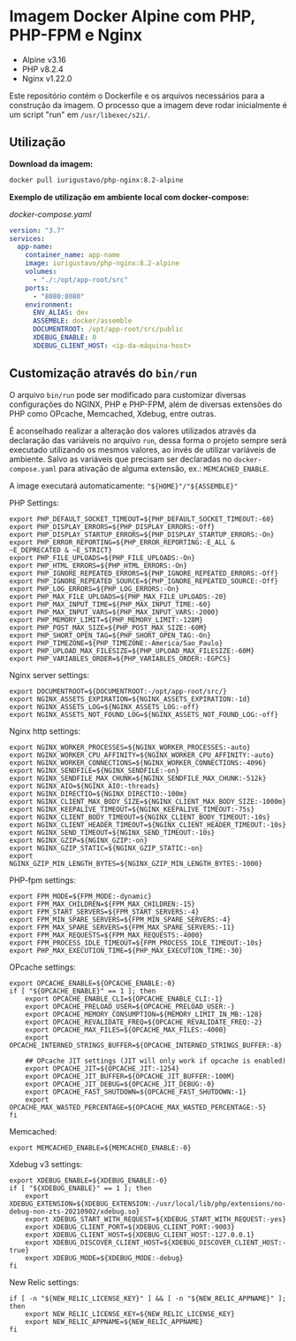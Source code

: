 # Imagem Docker Alpine com PHP, PHP-FPM e Nginx

* Alpine v3.16
* PHP v8.2.4
* Nginx v1.22.0

Este repositório contém o Dockerfile e os arquivos necessários para a construção da imagem. O processo que a imagem deve rodar inicialmente é um script "run" em `/usr/libexec/s2i/`.


## Utilização

**Download da imagem:**

```sh
docker pull iurigustavo/php-nginx:8.2-alpine
```

**Exemplo de utilização em ambiente local com docker-compose:**

 *docker-compose.yaml*

```yaml
version: "3.7"
services:
  app-name:
    container_name: app-name
    image: iurigustavo/php-nginx:8.2-alpine
    volumes:
      - "./:/opt/app-root/src"
    ports:
      - "8080:8080"
    environment:
      ENV_ALIAS: dev
      ASSEMBLE: docker/assemble
      DOCUMENTROOT: /opt/app-root/src/public
      XDEBUG_ENABLE: 0
      XDEBUG_CLIENT_HOST: <ip-da-máquina-host>
```


## Customização através do `bin/run`

O arquivo `bin/run` pode ser modificado para customizar diversas configurações do NGINX, PHP e PHP-FPM, além de diversas extensões do PHP como OPcache, Memcached, Xdebug, entre outras.

É aconselhado realizar a alteração dos valores utilizados através da declaração das variáveis no arquivo `run`, dessa forma o projeto sempre será executado utilizando os mesmos valores, ao invés de utilizar variáveis de ambiente. Salvo as variáveis que precisam ser declaradas no `docker-compose.yaml` para ativação de alguma extensão, ex.: `MEMCACHED_ENABLE`.

A image executará automaticamente: `"${HOME}"/"${ASSEMBLE}"`

PHP Settings:

```shell
export PHP_DEFAULT_SOCKET_TIMEOUT=${PHP_DEFAULT_SOCKET_TIMEOUT:-60}
export PHP_DISPLAY_ERRORS=${PHP_DISPLAY_ERRORS:-Off}
export PHP_DISPLAY_STARTUP_ERRORS=${PHP_DISPLAY_STARTUP_ERRORS:-On}
export PHP_ERROR_REPORTING=${PHP_ERROR_REPORTING:-E_ALL & ~E_DEPRECATED & ~E_STRICT}
export PHP_FILE_UPLOADS=${PHP_FILE_UPLOADS:-On}
export PHP_HTML_ERRORS=${PHP_HTML_ERRORS:-On}
export PHP_IGNORE_REPEATED_ERRORS=${PHP_IGNORE_REPEATED_ERRORS:-Off}
export PHP_IGNORE_REPEATED_SOURCE=${PHP_IGNORE_REPEATED_SOURCE:-Off}
export PHP_LOG_ERRORS=${PHP_LOG_ERRORS:-On}
export PHP_MAX_FILE_UPLOADS=${PHP_MAX_FILE_UPLOADS:-20}
export PHP_MAX_INPUT_TIME=${PHP_MAX_INPUT_TIME:-60}
export PHP_MAX_INPUT_VARS=${PHP_MAX_INPUT_VARS:-2000}
export PHP_MEMORY_LIMIT=${PHP_MEMORY_LIMIT:-128M}
export PHP_POST_MAX_SIZE=${PHP_POST_MAX_SIZE:-60M}
export PHP_SHORT_OPEN_TAG=${PHP_SHORT_OPEN_TAG:-On}
export PHP_TIMEZONE=${PHP_TIMEZONE:-America/Sao_Paulo}
export PHP_UPLOAD_MAX_FILESIZE=${PHP_UPLOAD_MAX_FILESIZE:-60M}
export PHP_VARIABLES_ORDER=${PHP_VARIABLES_ORDER:-EGPCS}
```

Nginx server settings:

```shell
export DOCUMENTROOT=${DOCUMENTROOT:-/opt/app-root/src/}
export NGINX_ASSETS_EXPIRATION=${NGINX_ASSETS_EXPIRATION:-1d}
export NGINX_ASSETS_LOG=${NGINX_ASSETS_LOG:-off}
export NGINX_ASSETS_NOT_FOUND_LOG=${NGINX_ASSETS_NOT_FOUND_LOG:-off}
```

Nginx http settings:

```shell
export NGINX_WORKER_PROCESSES=${NGINX_WORKER_PROCESSES:-auto}
export NGINX_WORKER_CPU_AFFINITY=${NGINX_WORKER_CPU_AFFINITY:-auto}
export NGINX_WORKER_CONNECTIONS=${NGINX_WORKER_CONNECTIONS:-4096}
export NGINX_SENDFILE=${NGINX_SENDFILE:-on}
export NGINX_SENDFILE_MAX_CHUNK=${NGINX_SENDFILE_MAX_CHUNK:-512k}
export NGINX_AIO=${NGINX_AIO:-threads}
export NGINX_DIRECTIO=${NGINX_DIRECTIO:-100m}
export NGINX_CLIENT_MAX_BODY_SIZE=${NGINX_CLIENT_MAX_BODY_SIZE:-1000m}
export NGINX_KEEPALIVE_TIMEOUT=${NGINX_KEEPALIVE_TIMEOUT:-75s}
export NGINX_CLIENT_BODY_TIMEOUT=${NGINX_CLIENT_BODY_TIMEOUT:-10s}
export NGINX_CLIENT_HEADER_TIMEOUT=${NGINX_CLIENT_HEADER_TIMEOUT:-10s}
export NGINX_SEND_TIMEOUT=${NGINX_SEND_TIMEOUT:-10s}
export NGINX_GZIP=${NGINX_GZIP:-on}
export NGINX_GZIP_STATIC=${NGINX_GZIP_STATIC:-on}
export NGINX_GZIP_MIN_LENGTH_BYTES=${NGINX_GZIP_MIN_LENGTH_BYTES:-1000}
```

PHP-fpm settings:

```shell
export FPM_MODE=${FPM_MODE:-dynamic}
export FPM_MAX_CHILDREN=${FPM_MAX_CHILDREN:-15}
export FPM_START_SERVERS=${FPM_START_SERVERS:-4}
export FPM_MIN_SPARE_SERVERS=${FPM_MIN_SPARE_SERVERS:-4}
export FPM_MAX_SPARE_SERVERS=${FPM_MAX_SPARE_SERVERS:-11}
export FPM_MAX_REQUESTS=${FPM_MAX_REQUESTS:-4000}
export FPM_PROCESS_IDLE_TIMEOUT=${FPM_PROCESS_IDLE_TIMEOUT:-10s}
export PHP_MAX_EXECUTION_TIME=${PHP_MAX_EXECUTION_TIME:-30}
```

OPcache settings:

```shell
export OPCACHE_ENABLE=${OPCACHE_ENABLE:-0}
if [ "${OPCACHE_ENABLE}" == 1 ]; then
    export OPCACHE_ENABLE_CLI=${OPCACHE_ENABLE_CLI:-1}
    export OPCACHE_PRELOAD_USER=${OPCACHE_PRELOAD_USER:-}
    export OPCACHE_MEMORY_CONSUMPTION=${MEMORY_LIMIT_IN_MB:-128}
    export OPCACHE_REVALIDATE_FREQ=${OPCACHE_REVALIDATE_FREQ:-2}
    export OPCACHE_MAX_FILES=${OPCACHE_MAX_FILES:-4000}
    export OPCACHE_INTERNED_STRINGS_BUFFER=${OPCACHE_INTERNED_STRINGS_BUFFER:-8}

    ## OPcache JIT settings (JIT will only work if opcache is enabled)
    export OPCACHE_JIT=${OPCACHE_JIT:-1254}
    export OPCACHE_JIT_BUFFER=${OPCACHE_JIT_BUFFER:-100M}
    export OPCACHE_JIT_DEBUG=${OPCACHE_JIT_DEBUG:-0}
    export OPCACHE_FAST_SHUTDOWN=${OPCACHE_FAST_SHUTDOWN:-1}
    export OPCACHE_MAX_WASTED_PERCENTAGE=${OPCACHE_MAX_WASTED_PERCENTAGE:-5}
fi
```

Memcached:

```shell
export MEMCACHED_ENABLE=${MEMCACHED_ENABLE:-0}
```

Xdebug v3 settings:

```shell
export XDEBUG_ENABLE=${XDEBUG_ENABLE:-0}
if [ "${XDEBUG_ENABLE}" == 1 ]; then
    export XDEBUG_EXTENSION=${XDEBUG_EXTENSION:-/usr/local/lib/php/extensions/no-debug-non-zts-20210902/xdebug.so}
    export XDEBUG_START_WITH_REQUEST=${XDEBUG_START_WITH_REQUEST:-yes}
    export XDEBUG_CLIENT_PORT=${XDEBUG_CLIENT_PORT:-9003}
    export XDEBUG_CLIENT_HOST=${XDEBUG_CLIENT_HOST:-127.0.0.1}
    export XDEBUG_DISCOVER_CLIENT_HOST=${XDEBUG_DISCOVER_CLIENT_HOST:-true}
    export XDEBUG_MODE=${XDEBUG_MODE:-debug}
fi
```

New Relic settings:
```shell
if [ -n "${NEW_RELIC_LICENSE_KEY}" ] && [ -n "${NEW_RELIC_APPNAME}" ]; then
    export NEW_RELIC_LICENSE_KEY=${NEW_RELIC_LICENSE_KEY}
    export NEW_RELIC_APPNAME=${NEW_RELIC_APPNAME}
fi
```